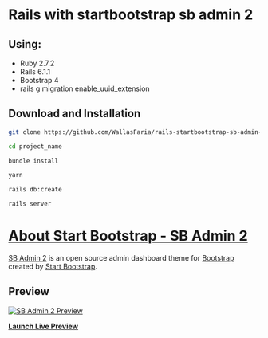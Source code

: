 # Rails with startbootstrap sb admin 2

## Using:

- Ruby 2.7.2
- Rails 6.1.1
- Bootstrap 4
- rails g migration enable_uuid_extension


## Download and Installation

```sh
git clone https://github.com/WallasFaria/rails-startbootstrap-sb-admin-2.git project_name
```

```sh
cd project_name
```

```sh
bundle install
```

```sh
yarn
```

```sh
rails db:create
```

```sh
rails server
```


# [About Start Bootstrap - SB Admin 2](https://startbootstrap.com/template-overviews/sb-admin-2/)

[SB Admin 2](https://startbootstrap.com/template-overviews/sb-admin-2/) is an open source admin dashboard theme for [Bootstrap](http://getbootstrap.com/) created by [Start Bootstrap](http://startbootstrap.com/).


## Preview

[![SB Admin 2 Preview](https://assets.startbootstrap.com/img/screenshots/themes/sb-admin-2.png)](https://blackrockdigital.github.io/startbootstrap-sb-admin-2/)

**[Launch Live Preview](https://rails-sb-admin.herokuapp.com/)**
